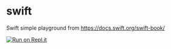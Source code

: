 # swift
Swift simple playground from https://docs.swift.org/swift-book/

[![Run on Repl.it](https://repl.it/badge/github/mjastrze/swift)](https://repl.it/github/mjastrze/swift)
